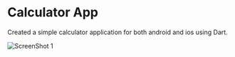 # Calculator App

Created a simple calculator application for both android and ios using Dart.


![ScreenShot 1](https://i.imgur.com/1T81LiP.jpg)
